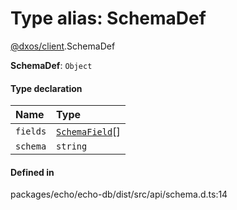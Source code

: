 # Type alias: SchemaDef

[@dxos/client](../modules/dxos_client.md).SchemaDef

 **SchemaDef**: `Object`

#### Type declaration

| Name | Type |
| :------ | :------ |
| `fields` | [`SchemaField`](dxos_client.SchemaField.md)[] |
| `schema` | `string` |

#### Defined in

packages/echo/echo-db/dist/src/api/schema.d.ts:14
